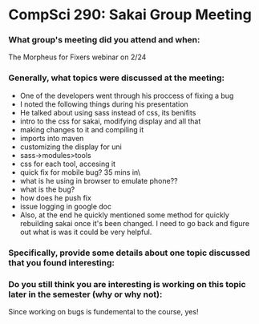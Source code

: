 CompSci 290: Sakai Group Meeting
===================
### What group's meeting did you attend and when:
 The Morpheus for Fixers webinar on 2/24
### Generally, what topics were discussed at the meeting:
* One of the developers went through his proccess of fixing a bug
* I noted the following things during his presentation
 * He talked about using sass instead of css, its benifits
 * intro to the css for sakai, modifying display and all that
 * making changes to it and compiling it
 * imports into maven
 * customizing the display for uni
 * sass->modules>tools
 * css for each tool, accesing it
 * quick fix for mobile bug? 35 mins in\
 * what is he using in browser to emulate phone??
  * what is the bug?
  * how does he push fix
  * issue logging in google doc
 * Also, at the end he quickly mentioned some method for quickly rebuilding sakai once it's been changed. I need to go back and figure out what is was it could be very helpful.
### Specifically, provide some details about one topic discussed that you found interesting:


### Do you still think you are interesting is working on this topic later in the semester (why or why not):
Since working on bugs is fundemental to the course, yes! 

